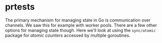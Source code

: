 # prtests

The primary mechanism for managing state in Go is communication over channels. We saw this for example
with worker pools. There are a few other options for managing state though. Here we'll
look at using the `sync/atomic` package for _atomic counters_ accessed by multiple goroutines.